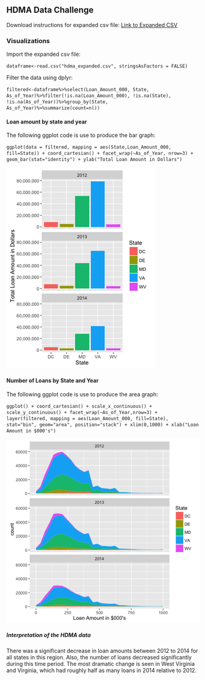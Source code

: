 HDMA Data Challenge
-------------------

Download instructions for expanded csv file: [Link to Expanded
CSV](https://www.dropbox.com/s/j7jtz42k315xu4n/hdma_expanded.csv?dl=0)

### Visualizations

Import the expanded csv file:

    dataframe<-read.csv("hdma_expanded.csv", stringsAsFactors = FALSE)

Filter the data using dplyr:

    filtered<-dataframe%>%select(Loan_Amount_000, State, As_of_Year)%>%filter(!is.na(Loan_Amount_000), !is.na(State), !is.na(As_of_Year))%>%group_by(State, As_of_Year)%>%summarize(count=n())

#### Loan amount by state and year

The following ggplot code is use to produce the bar graph:

    ggplot(data = filtered, mapping = aes(State,Loan_Amount_000, fill=State)) + coord_cartesian() + facet_wrap(~As_of_Year, nrow=3) + geom_bar(stat="identity") + ylab("Total Loan Amount in Dollars")

![](bar_graph.png)

#### Number of Loans by State and Year

The following ggplot code is use to produce the area graph:

    ggplot() + coord_cartesian() + scale_x_continuous() + scale_y_continuous() + facet_wrap(~As_of_Year,nrow=3) + layer(filtered, mapping = aes(Loan_Amount_000, fill=State), stat="bin", geom="area", position="stack") + xlim(0,1000) + xlab("Loan Amount in $000's") 

![](area_graph.png)

##### Interpretation of the HDMA data

There was a significant decrease in loan amounts between 2012 to 2014
for all states in this region. Also, the number of loans decreased
significantly during this time period. The most dramatic change is seen
in West Virginia and Virginia, which had roughly half as many loans in
2014 relative to 2012.
